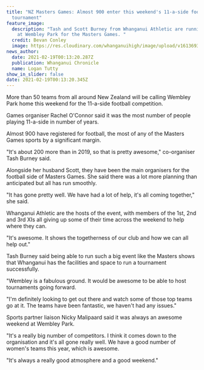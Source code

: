 ```yaml
---
title: "NZ Masters Games: Almost 900 enter this weekend's 11-a-side football
  tournament"
feature_image:
  description: "Tash and Scott Burney from Whanganui Athletic are running the show
    at Wembley Park for the Masters Games. "
  credit: Bevan Conley
  image: https://res.cloudinary.com/whanganuihigh/image/upload/v1613693674/News/Tash_and_Scott_Burney._chron_13.2.21_photo_bevan_conley.jpg
news_author:
  date: 2021-02-19T00:13:20.287Z
  publication: Whanganui Chronicle
  name: Logan Tutty
show_in_slider: false
date: 2021-02-19T00:13:20.345Z
---
```

More than 50 teams from all around New Zealand will be calling Wembley Park home this weekend for the 11-a-side football competition.

Games organiser Rachel O'Connor said it was the most number of people playing 11-a-side in number of years.

Almost 900 have registered for football, the most of any of the Masters Games sports by a significant margin.

"It's about 200 more than in 2019, so that is pretty awesome," co-organiser Tash Burney said.

Alongside her husband Scott, they have been the main organisers for the football side of Masters Games. She said there was a lot more planning than anticipated but all has run smoothly.

"It has gone pretty well. We have had a lot of help, it's all coming together," she said.

Whanganui Athletic are the hosts of the event, with members of the 1st, 2nd and 3rd XIs all giving up some of their time across the weekend to help where they can.

"It's awesome. It shows the togetherness of our club and how we can all help out."

Tash Burney said being able to run such a big event like the Masters shows that Whanganui has the facilities and space to run a tournament successfully.

"Wembley is a fabulous ground. It would be awesome to be able to host tournaments going forward.

"I'm definitely looking to get out there and watch some of those top teams go at it. The teams have been fantastic, we haven't had any issues."

Sports partner liaison Nicky Malipaard said it was always an awesome weekend at Wembley Park.

"It's a really big number of competitors. I think it comes down to the organisation and it's all gone really well. We have a good number of women's teams this year, which is awesome.

"It's always a really good atmosphere and a good weekend."